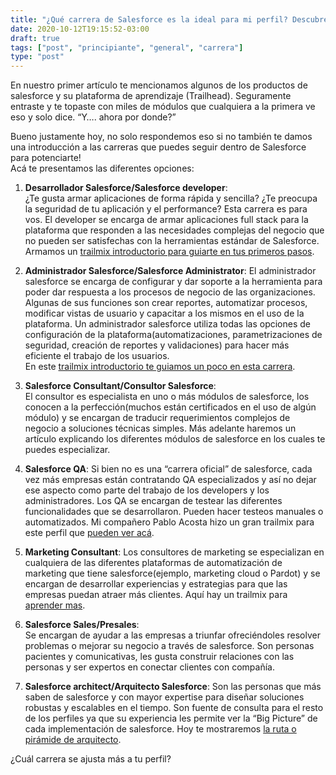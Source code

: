```yaml
---
title: "¿Qué carrera de Salesforce es la ideal para mi perfil? Descubre tu carrera ideal en la nube."
date: 2020-10-12T19:15:52-03:00
draft: true
tags: ["post", "principiante", "general", "carrera"]
type: "post"
---
```


En nuestro primer artículo te mencionamos algunos de los productos de salesforce y su plataforma de aprendizaje (Trailhead). Seguramente entraste y te topaste con miles de módulos que cualquiera a la primera ve eso y solo dice. “Y…. ahora por donde?”  

Bueno justamente hoy, no solo respondemos eso si no también te damos una introducción a las carreras que puedes seguir dentro de Salesforce para potenciarte!  
Acá te presentamos las diferentes opciones:

1. **Desarrollador Salesforce/Salesforce developer**:  
¿Te gusta armar aplicaciones de forma rápida y sencilla? ¿Te preocupa la seguridad de tu aplicación y el performance? Esta carrera es para vos. El developer se encarga de armar aplicaciones full stack para la plataforma que responden a las necesidades complejas del negocio que no pueden ser satisfechas con la herramientas estándar de Salesforce.
Armamos un [trailmix introductorio para guiarte en tus primeros pasos](https://trailhead.salesforce.com/users/nmercie/trailmixes/developer-trail-rookie).  

2. **Administrador Salesforce/Salesforce Administrator**:
El administrador salesforce se encarga de configurar y dar soporte a la herramienta para poder dar respuesta a los procesos de negocio de las organizaciones. Algunas de sus funciones son crear reportes, automatizar procesos, modificar vistas de usuario y capacitar a los mismos en el uso de la plataforma.
Un administrador salesforce utiliza todas las opciones de configuración de la plataforma(automatizaciones, parametrizaciones de seguridad, creación de reportes y validaciones) para hacer más eficiente el trabajo de los usuarios.  
En este [trailmix introductorio te guiamos un poco en esta carrera](https://trailhead.salesforce.com/users/nmercie/trailmixes/administrator-rookie).

3. **Salesforce Consultant/Consultor Salesforce**:  
El consultor es especialista en uno o más módulos de salesforce, los conocen a la perfección(muchos están certificados en el uso de algún módulo) y se encargan de traducir requerimientos complejos de negocio a soluciones técnicas simples. Más adelante haremos un artículo explicando los diferentes módulos de salesforce en los cuales te puedes especializar.

4. **Salesforce QA**:
Si bien no es una “carrera oficial” de salesforce, cada vez más empresas están contratando QA especializados y así no dejar ese aspecto como parte del trabajo de los developers y los administradores. Los QA se encargan de testear las diferentes funcionalidades que se desarrollaron. Pueden hacer testeos manuales o automatizados.
Mi compañero Pablo Acosta hizo un gran trailmix para este perfil que [pueden ver acá](https://trailhead.salesforce.com/es-MX/users/pacosta5/trailmixes/qa-guide-prototype).

5. **Marketing Consultant**:
Los consultores de marketing se especializan en cualquiera de las diferentes plataformas de automatización de marketing que tiene salesforce(ejemplo, marketing cloud o Pardot) y se encargan de desarrollar experiencias y estrategias para que las empresas puedan atraer más clientes.
Aquí hay un trailmix para [aprender mas](https://trailhead.salesforce.com/es-MX/users/strailhead/trailmixes/build-your-marketing-career-on-salesforce).

6. **Salesforce Sales/Presales**:  
Se encargan de ayudar a las empresas a triunfar ofreciéndoles resolver problemas o mejorar su negocio a través de salesforce. Son personas pacientes y comunicativas, les gusta construir relaciones con las personas y ser expertos en conectar clientes con compañía.

7. **Salesforce architect/Arquitecto Salesforce**:
Son las personas que más saben de salesforce y con mayor expertise para diseñar soluciones robustas y escalables en el tiempo. Son fuente de consulta para el resto de los perfiles ya que su experiencia les permite ver la  “Big Picture” de cada implementación de salesforce.
Hoy te mostraremos [la ruta o pirámide de arquitecto](https://trailhead.salesforce.com/credentials/architectoverview).

¿Cuál carrera se ajusta más a tu perfil?

